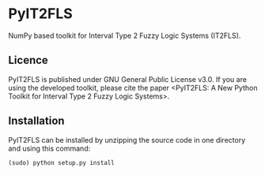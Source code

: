 PyIT2FLS
========
NumPy based toolkit for Interval Type 2 Fuzzy Logic Systems (IT2FLS).

## Licence
PyIT2FLS is published under GNU General Public License v3.0. If you are using the developed toolkit, please cite the paper <PyIT2FLS: A New Python Toolkit for Interval Type 2 Fuzzy Logic Systems>.

## Installation

PyIT2FLS can be installed by unzipping the source code in one directory and using this command:

    (sudo) python setup.py install


